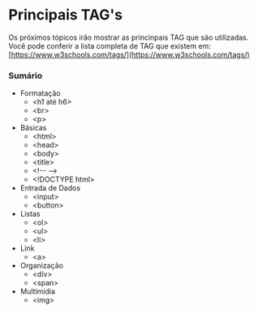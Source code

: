# Principais TAG's

Os próximos tópicos irão mostrar as princinpais TAG que são utilizadas. Você pode conferir a lista completa de TAG que existem em: [https://www.w3schools.com/tags/](https://www.w3schools.com/tags/)

### Sumário

* Formatação
  * &lt;h1 até h6&gt;
  * &lt;br&gt;
  * &lt;p&gt;
* Básicas
  * &lt;html&gt;
  * &lt;head&gt;
  * &lt;body&gt;
  * &lt;title&gt;
  * &lt;!-- --&gt;
  * &lt;!DOCTYPE html&gt; 
* Entrada de Dados
  * &lt;input&gt;
  * &lt;button&gt;
* Listas
  * &lt;ol&gt;
  * &lt;ul&gt;
  * &lt;li&gt;
* Link
  * &lt;a&gt;
* Organização
  * &lt;div&gt;
  * &lt;span&gt;
* Multimídia
  * &lt;img&gt;

